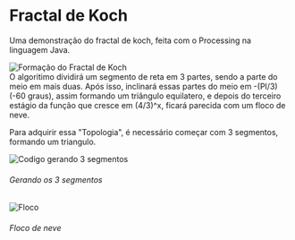 # Fractal de Koch

Uma demonstração do fractal de koch, feita com o Processing na linguagem Java.

![Formação do Fractal de Koch](http://fractalfoundation.org/OFCA/kochdim.jpg "Formação do Fractal de KOCH")<br>
O algoritimo dividirá um segmento de reta em 3 partes, sendo a parte do meio em mais duas. Após isso, inclinará essas partes do meio em -(PI/3) (-60 graus), assim formando um triângulo equilatero, e depois do terceiro estágio da função que cresce em (4/3)^x, ficará parecida com um floco de neve.


Para adquirir essa "Topologia", é necessário começar com 3 segmentos, formando um triangulo.

![Codigo gerando 3 segmentos](https://cdn.discordapp.com/attachments/652860351645220868/652860379939995659/unknown.png "Gerando os 3 segmentos")<br>
###### Gerando os 3 segmentos

![Floco](https://i.imgflip.com/3ipue6.gif "Criando o floco")<br>
###### Floco de neve



